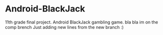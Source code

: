 # Android-BlackJack
11th grade final project. Android BlackJack gambling game.
bla bla im on the comp brench
Just adding new lines from the new branch :)

